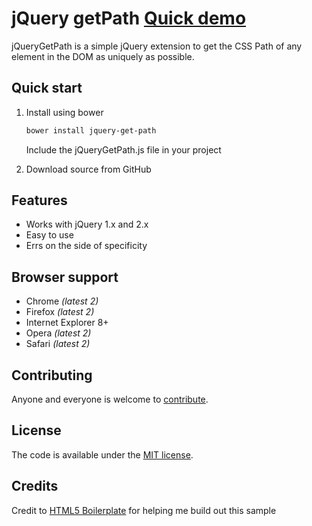 # jQuery getPath [Quick demo](http://htmlpreview.github.io/?https://github.com/arjshiv/jQueryGetPath/blob/master/dist/index.html)

jQueryGetPath is a simple jQuery extension to get the CSS Path of any element in the DOM as uniquely as possible.


## Quick start

1. Install using bower
   ```bash
   bower install jquery-get-path
   ```
   Include the jQueryGetPath.js file in your project
   
2. Download source from GitHub  

## Features

* Works with jQuery 1.x and 2.x
* Easy to use
* Errs on the side of specificity

## Browser support

* Chrome *(latest 2)*
* Firefox *(latest 2)*
* Internet Explorer 8+
* Opera *(latest 2)*
* Safari *(latest 2)*

## Contributing

Anyone and everyone is welcome to [contribute](CONTRIBUTING.md).


## License

The code is available under the [MIT license](LICENSE.txt).


## Credits
Credit to [HTML5 Boilerplate](https://github.com/h5bp/html5-boilerplate) for helping me build out this sample
